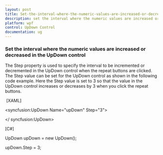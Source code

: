 ```yaml
---
layout: post
title: Set-the-interval-where-the-numeric-values-are-increased-or-decreased-in-the-UpDown-control
description: set the interval where the numeric values are increased or decreased in the updown control 
platform: wpf
control: UpDown Control
documentation: ug
---
```


### Set the interval where the numeric values are increased or decreased in the UpDown control 

The Step property is used to specify the interval to be incremented or decremented in the UpDown control when the repeat buttons are clicked. The Step value can be set for the UpDown control as shown in the following code example. Here the Step value is set to 3 so that the value in the UpDown control increases or decreases by 3 when you click the repeat buttons.

 [XAML]

&lt;syncfusion:UpDown Name="upDown" Step="3"&gt;

&lt;/ syncfusion:UpDown&gt; 



[C#]

UpDown upDown = new UpDown();

upDown.Step = 3;




